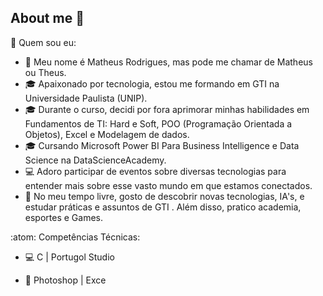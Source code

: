 ## About me 👋

🤔 Quem sou eu:

- 🤝 Meu nome é Matheus Rodrigues, mas pode me chamar de Matheus ou Theus.
- 🎓 Apaixonado por tecnologia, estou me formando em GTI na Universidade Paulista (UNIP).
- 🎓 Durante o curso, decidi por fora aprimorar minhas habilidades em Fundamentos de TI: Hard e Soft, POO (Programação Orientada a Objetos), Excel e Modelagem de dados.
- 🎓 Cursando Microsoft Power BI Para Business Intelligence e Data Science na DataScienceAcademy.
- 💻 Adoro participar de eventos sobre diversas tecnologias para entender mais sobre esse vasto mundo em que estamos conectados.
- 📱 No meu tempo livre, gosto de descobrir novas tecnologias, IA's, e estudar práticas e assuntos de GTI . Além disso, pratico academia, esportes e Games.

:atom: Competências Técnicas:
- 💻  C | Portugol Studio

- 🎨  Photoshop | Exce

